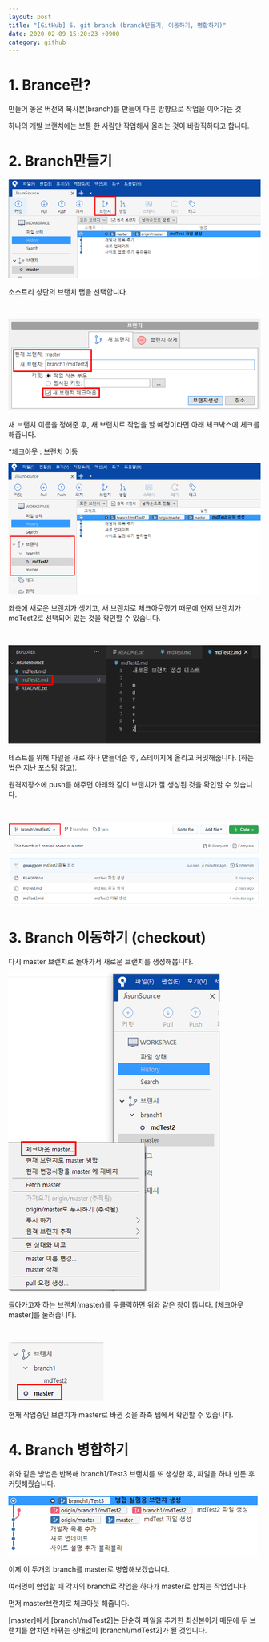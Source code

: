 ```yaml
---
layout: post
title: "[GitHub] 6. git branch (branch만들기, 이동하기, 병합하기)"
date: 2020-02-09 15:20:23 +0900
category: github
---
```

# 1. Brance란?

만들어 놓은 버전의 복사본(branch)를 만들어 다른 방향으로 작업을 이어가는 것

하나의 개발 브랜치에는 보통 한 사람만 작업해서 올리는 것이 바람직하다고 합니다.

# 2. Branch만들기

![alt text](/public/img/github_24.png)

소스트리 상단의 브랜치 탭을 선택합니다.

<br>

![alt text](/public/img/github_25.png)

새 브랜치 이름을 정해준 후, 새 브랜치로 작업을 할 예정이라면 아래 체크박스에 체크를 해줍니다.

*체크아웃 : 브랜치 이동

![alt text](/public/img/github_26.png)

좌측에 새로운 브랜치가 생기고, 새 브랜치로 체크아웃했기 때문에 현재 브랜치가 mdTest2로 선택되어 있는 것을 확인할 수 있습니다.

<br>

![alt text](/public/img/github_27.png)

테스트를 위해 파일을 새로 하나 만들어준 후, 스테이지에 올리고 커밋해줍니다. (하는 법은 지난 포스팅 참고).

원격저장소에 push를 해주면 아래와 같이 브랜치가 잘 생성된 것을 확인할 수 있습니다.

<br>

![alt text](/public/img/github_28.png)

# 3. Branch 이동하기 (checkout)

다시 master 브랜치로 돌아가서 새로운 브랜치를 생성해봅니다.

![alt text](/public/img/github_29.png)

돌아가고자 하는 브랜치(master)를 우클릭하면 위와 같은 창이 뜹니다. [체크아웃 master]를 눌러줍니다.

<br>

![alt text](/public/img/github_30.png)

현재 작업중인 브랜치가 master로 바뀐 것을 좌측 탭에서 확인할 수 있습니다.

# 4. Branch 병합하기

위와 같은 방법은 반복해 branch1/Test3 브랜치를 또 생성한 후, 파일을 하나 만든 후 커밋해줬습니다.

![alt text](/public/img/github_31.png)

이제 이 두개의 branch를 master로 병합해보겠습니다.

여러명이 협업할 때 각자의 branch로 작업을 하다가 master로 합치는 작업입니다.

먼저 master브랜치로 체크아웃 해줍니다.

[master]에서 [branch1/mdTest2]는 단순히 파일을 추가한 최신본이기 때문에 두 브랜치를 합치면 바뀌는 상태없이 [branch1/mdTest2]가 될 것입니다.

